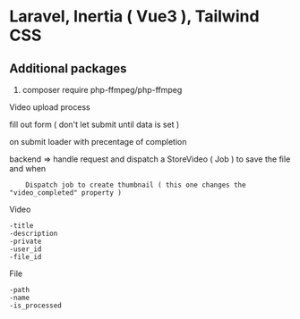 # Laravel, Inertia ( Vue3 ), Tailwind CSS

## Additional packages

1. composer require php-ffmpeg/php-ffmpeg

Video upload process

fill out form ( don't let submit until data is set )

on submit loader with precentage of completion

backend => handle request and dispatch a
    StoreVideo ( Job ) to save the file
        and when

        Dispatch job to create thumbnail ( this one changes the "video_completed" property )



Video

    -title
    -description
    -private
    -user_id
    -file_id

File

    -path
    -name
    -is_processed